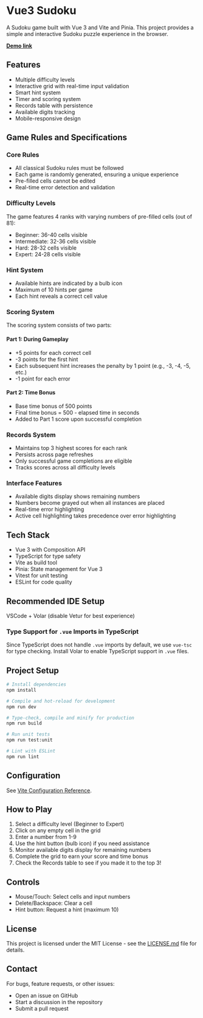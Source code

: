 # Vue3 Sudoku

A Sudoku game built with Vue 3 and Vite and Pinia. This project provides a simple and interactive Sudoku puzzle experience in the browser.

**[Demo link](https://mickey-sudoku.netlify.app)**

## Features

- Multiple difficulty levels
- Interactive grid with real-time input validation
- Smart hint system
- Timer and scoring system
- Records table with persistence
- Available digits tracking
- Mobile-responsive design

## Game Rules and Specifications

### Core Rules

- All classical Sudoku rules must be followed
- Each game is randomly generated, ensuring a unique experience
- Pre-filled cells cannot be edited
- Real-time error detection and validation

### Difficulty Levels

The game features 4 ranks with varying numbers of pre-filled cells (out of 81):

- Beginner: 36-40 cells visible
- Intermediate: 32-36 cells visible
- Hard: 28-32 cells visible
- Expert: 24-28 cells visible

### Hint System

- Available hints are indicated by a bulb icon
- Maximum of 10 hints per game
- Each hint reveals a correct cell value

### Scoring System

The scoring system consists of two parts:

#### Part 1: During Gameplay

- +5 points for each correct cell
- -3 points for the first hint
- Each subsequent hint increases the penalty by 1 point
  (e.g., -3, -4, -5, etc.)
- -1 point for each error

#### Part 2: Time Bonus

- Base time bonus of 500 points
- Final time bonus = 500 - elapsed time in seconds
- Added to Part 1 score upon successful completion

### Records System

- Maintains top 3 highest scores for each rank
- Persists across page refreshes
- Only successful game completions are eligible
- Tracks scores across all difficulty levels

### Interface Features

- Available digits display shows remaining numbers
- Numbers become grayed out when all instances are placed
- Real-time error highlighting
- Active cell highlighting takes precedence over error highlighting

## Tech Stack

- Vue 3 with Composition API
- TypeScript for type safety
- Vite as build tool
- Pinia: State management for Vue 3
- Vitest for unit testing
- ESLint for code quality

## Recommended IDE Setup

VSCode + Volar (disable Vetur for best experience)

### Type Support for `.vue` Imports in TypeScript

Since TypeScript does not handle `.vue` imports by default, we use `vue-tsc` for type checking. Install Volar to enable TypeScript support in `.vue` files.

## Project Setup

```bash
# Install dependencies
npm install

# Compile and hot-reload for development
npm run dev

# Type-check, compile and minify for production
npm run build

# Run unit tests
npm run test:unit

# Lint with ESLint
npm run lint
```

## Configuration

See [Vite Configuration Reference](https://vitejs.dev/config/).

## How to Play

1. Select a difficulty level (Beginner to Expert)
2. Click on any empty cell in the grid
3. Enter a number from 1-9
4. Use the hint button (bulb icon) if you need assistance
5. Monitor available digits display for remaining numbers
6. Complete the grid to earn your score and time bonus
7. Check the Records table to see if you made it to the top 3!

## Controls

- Mouse/Touch: Select cells and input numbers
- Delete/Backspace: Clear a cell
- Hint button: Request a hint (maximum 10)

## License

This project is licensed under the MIT License - see the [LICENSE.md](LICENSE.md) file for details.

## Contact

For bugs, feature requests, or other issues:

- Open an issue on GitHub
- Start a discussion in the repository
- Submit a pull request
